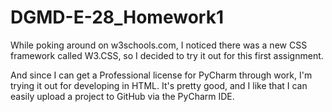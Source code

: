 # DGMD-E-28_Homework1

While poking around on w3schools.com, I noticed there was a new CSS framework called W3.CSS, so I decided to try it out for this first assignment.  

And since I can get a Professional license for PyCharm through work, I'm trying it out for developing in HTML.  It's pretty good, and I like that I 
can easily upload a project to GitHub via the PyCharm IDE.
